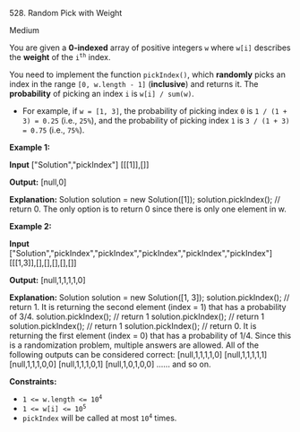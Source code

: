 ﻿528\. Random Pick with Weight

Medium

You are given a **0-indexed** array of positive integers `w` where `w[i]` describes the **weight** of the <code>i<sup>th</sup></code> index.

You need to implement the function `pickIndex()`, which **randomly** picks an index in the range `[0, w.length - 1]` (**inclusive**) and returns it. The **probability** of picking an index `i` is `w[i] / sum(w)`.

*   For example, if `w = [1, 3]`, the probability of picking index `0` is `1 / (1 + 3) = 0.25` (i.e., `25%`), and the probability of picking index `1` is `3 / (1 + 3) = 0.75` (i.e., `75%`).

**Example 1:**

**Input** ["Solution","pickIndex"] [[[1]],[]]

**Output:** [null,0]

**Explanation:** Solution solution = new Solution([1]); solution.pickIndex(); // return 0. The only option is to return 0 since there is only one element in w.

**Example 2:**

**Input** ["Solution","pickIndex","pickIndex","pickIndex","pickIndex","pickIndex"] [[[1,3]],[],[],[],[],[]]

**Output:** [null,1,1,1,1,0]

**Explanation:** Solution solution = new Solution([1, 3]); solution.pickIndex(); // return 1. It is returning the second element (index = 1) that has a probability of 3/4. solution.pickIndex(); // return 1 solution.pickIndex(); // return 1 solution.pickIndex(); // return 1 solution.pickIndex(); // return 0. It is returning the first element (index = 0) that has a probability of 1/4. Since this is a randomization problem, multiple answers are allowed. All of the following outputs can be considered correct: [null,1,1,1,1,0] [null,1,1,1,1,1] [null,1,1,1,0,0] [null,1,1,1,0,1] [null,1,0,1,0,0] ...... and so on.

**Constraints:**

*   <code>1 <= w.length <= 10<sup>4</sup></code>
*   <code>1 <= w[i] <= 10<sup>5</sup></code>
*   `pickIndex` will be called at most <code>10<sup>4</sup></code> times.